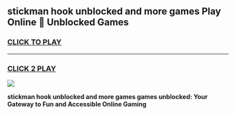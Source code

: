 
## stickman hook unblocked and more games Play Online 👋 Unblocked Games
<h3>
<a href="https://premium.freeplayer.one?title=stickman_hook_unblocked_and_more_games&ref=19F">CLICK TO PLAY</a></h3>
<hr>

<h3>
<a href="https://premium.freeplayer.one?title=stickman_hook_unblocked_and_more_games&ref=19F">CLICK 2 PLAY</a>
  
</h3>

<a href="https://premium.freeplayer.one?title=stickman_hook_unblocked_and_more_games&ref=19F"><img src="https://clearcache.store/games.png"></a>


**stickman hook unblocked and more games games unblocked: Your Gateway to Fun and Accessible Online Gaming**
